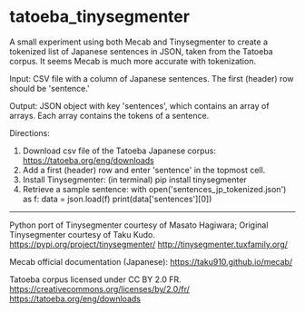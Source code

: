 # tatoeba_tinysegmenter

A small experiment using both Mecab and Tinysegmenter to create a tokenized list of Japanese sentences in JSON, taken from the Tatoeba corpus.  It seems Mecab is much more accurate with tokenization.

Input: CSV file with a column of Japanese sentences.  The first (header) row should be 'sentence.'

Output: JSON object with key 'sentences', which contains an array of arrays.  Each array contains the tokens of a sentence.



Directions:

1. Download csv file of the Tatoeba Japanese corpus: https://tatoeba.org/eng/downloads 
2. Add a first (header) row and enter 'sentence' in the topmost cell.
3. Install Tinysegmenter: (in terminal) pip install tinysegmenter
4. Retrieve a sample sentence: 
with open('sentences_jp_tokenized.json') as f:
        data = json.load(f)
        print(data['sentences'][0])
        
----------------------------------------------------------------------------------------

Python port of Tinysegmenter courtesy of Masato Hagiwara; Original Tinysegmenter courtesy of Taku Kudo.
https://pypi.org/project/tinysegmenter/
http://tinysegmenter.tuxfamily.org/

Mecab official documentation (Japanese): https://taku910.github.io/mecab/

Tatoeba corpus licensed under CC BY 2.0 FR.
https://creativecommons.org/licenses/by/2.0/fr/
https://tatoeba.org/eng/downloads
